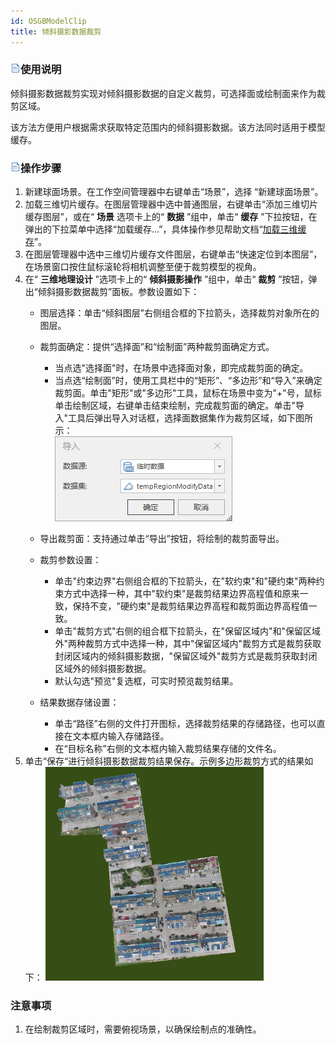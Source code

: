 ```yaml
---
id: OSGBModelClip
title: 倾斜摄影数据裁剪  
---  
```

### ![](../../../img/read.gif)使用说明

倾斜摄影数据裁剪实现对倾斜摄影数据的自定义裁剪，可选择面或绘制面来作为裁剪区域。

该方法方便用户根据需求获取特定范围内的倾斜摄影数据。该方法同时适用于模型缓存。

### ![](../../../img/read.gif)操作步骤

  1. 新建球面场景。在工作空间管理器中右键单击“场景”，选择 “新建球面场景”。
  2. 加载三维切片缓存。在图层管理器中选中普通图层，右键单击“添加三维切片缓存图层”，或在“ **场景** 选项卡上的“ **数据** ”组中，单击“ **缓存** ”下拉按钮，在弹出的下拉菜单中选择“加载缓存...”，具体操作参见帮助文档“[加载三维缓存](../../LayersManagement/CacheButton)”。
  3. 在图层管理器中选中三维切片缓存文件图层，右键单击“快速定位到本图层”，在场景窗口按住鼠标滚轮将相机调整至便于裁剪模型的视角。
  4. 在“ **三维地理设计** ”选项卡上的“ **倾斜摄影操作** ”组中，单击“ **裁剪** ”按钮，弹出“倾斜摄影数据裁剪”面板。参数设置如下：   
      * 图层选择：单击“倾斜图层”右侧组合框的下拉箭头，选择裁剪对象所在的图层。
      * 裁剪面确定：提供“选择面”和“绘制面”两种裁剪面确定方式。 
        * 当点选"选择面"时，在场景中选择面对象，即完成裁剪面的确定。
        * 当点选“绘制面”时，使用工具栏中的“矩形”、“多边形”和“导入”来确定裁剪面。单击"矩形"或"多边形"工具，鼠标在场景中变为"+"号，鼠标单击绘制区域，右键单击结束绘制，完成裁剪面的确定。单击"导入"工具后弹出导入对话框，选择面数据集作为裁剪区域，如下图所示：   
![](../img/OSGBModelClip_ExportDialog.png)  
 
      * 导出裁剪面：支持通过单击“导出”按钮，将绘制的裁剪面导出。
      * 裁剪参数设置： 
        * 单击"约束边界"右侧组合框的下拉箭头，在"软约束"和"硬约束"两种约束方式中选择一种，其中"软约束"是裁剪结果边界高程值和原来一致，保持不变，"硬约束"是裁剪结果边界高程和裁剪面边界高程值一致。
        * 单击"裁剪方式"右侧的组合框下拉箭头，在"保留区域内"和"保留区域外"两种裁剪方式中选择一种，其中"保留区域内"裁剪方式是裁剪获取封闭区域内的倾斜摄影数据，"保留区域外"裁剪方式是裁剪获取封闭区域外的倾斜摄影数据。
        * 默认勾选"预览"复选框，可实时预览裁剪结果。
      * 结果数据存储设置： 
        * 单击“路径”右侧的文件打开图标，选择裁剪结果的存储路径，也可以直接在文本框内输入存储路径。
        * 在“目标名称”右侧的文本框内输入裁剪结果存储的文件名。
  5. 单击“保存“进行倾斜摄影数据裁剪结果保存。示例多边形裁剪方式的结果如下：      ![](../img/OSGBModelClipResult.png)  
 

### 注意事项

  1. 在绘制裁剪区域时，需要俯视场景，以确保绘制点的准确性。





